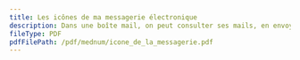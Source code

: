 ```yaml
---
title: Les icônes de ma messagerie électronique
description: Dans une boîte mail, on peut consulter ses mails, en envoyer, les supprimer et bien plus. Quels icônes permettent de repérer ces différentes fonctionnalités ? Des réponses dans cette fiche !
fileType: PDF
pdfFilePath: /pdf/mednum/icone_de_la_messagerie.pdf
---
```

